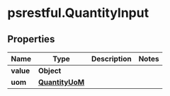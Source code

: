 # psrestful.QuantityInput

## Properties
Name | Type | Description | Notes
------------ | ------------- | ------------- | -------------
**value** | **Object** |  | 
**uom** | [**QuantityUoM**](QuantityUoM.md) |  | 
